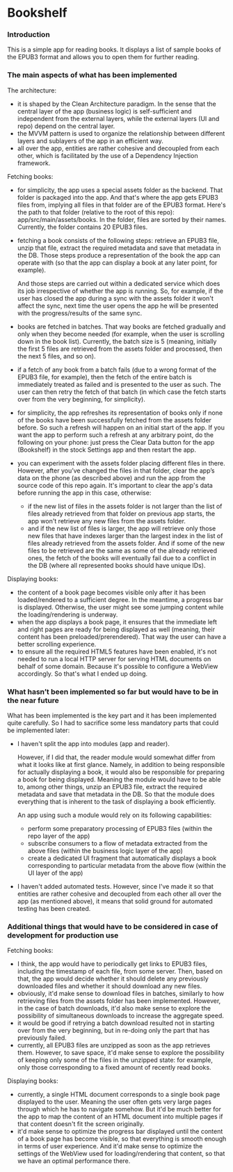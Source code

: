 # Bookshelf

### Introduction

This is a simple app for reading books. It displays a list of sample books of the EPUB3 format and allows you to open them for further reading.

### The main aspects of what has been implemented

The architecture:
* it is shaped by the Clean Architecture paradigm. In the sense that the central layer of the app (business logic) is self-sufficient and independent from the external layers, while the external layers (UI and repo) depend on the central layer.
* the MVVM pattern is used to organize the relationship between different layers and sublayers of the app in an efficient way.
* all over the app, entities are rather cohesive and decoupled from each other, which is facilitated by the use of a Dependency Injection framework.

Fetching books:
* for simplicity, the app uses a special assets folder as the backend. That folder is packaged into the app. And that's where the app gets EPUB3 files from, implying all files in that folder are of the EPUB3 format. Here's the path to that folder (relative to the root of this repo): app/src/main/assets/books. In the folder, files are sorted by their names. Currently, the folder contains 20 EPUB3 files.
* fetching a book consists of the following steps: retrieve an EPUB3 file, unzip that file, extract the required metadata and save that metadata in the DB. Those steps produce a representation of the book the app can operate with (so that the app can display a book at any later point, for example).      
    
  And those steps are carried out within a dedicated service which does its job irrespective of whether the app is running. So, for example, if the user has closed the app during a sync with the assets folder it won't affect the sync, next time the user opens the app he will be presented with the progress/results of the same sync.
* books are fetched in batches. That way books are fetched gradually and only when they become needed (for example, when the user is scrolling down in the book list). Currently, the batch size is 5 (meaning, initially the first 5 files are retrieved from the assets folder and processed, then the next 5 files, and so on).
* if a fetch of any book from a batch fails (due to a wrong format of the EPUB3 file, for example), then the fetch of the entire batch is immediately treated as failed and is presented to the user as such. The user can then retry the fetch of that batch (in which case the fetch starts over from the very beginning, for simplicity).
* for simplicity, the app refreshes its representation of books only if none of the books have been successfully fetched from the assets folder before. So such a refresh will happen on an initial start of the app. If you want the app to perform such a refresh at any arbitrary point, do the following on your phone: just press the Clear Data button for the app (Bookshelf) in the stock Settings app and then restart the app.
* you can experiment with the assets folder placing different files in there. However, after you’ve changed the files in that folder, clear the app’s data on the phone (as described above) and run the app from the source code of this repo again. It's important to clear the app's data before running the app in this case, otherwise:
  * if the new list of files in the assets folder is not larger than the list of files already retrieved from that folder on previous app starts, the app won't retrieve any new files from the assets folder.
  * and if the new list of files is larger, the app will retrieve only those new files that have indexes larger than the largest index in the list of files already retrieved from the assets folder. And if some of the new files to be retrieved are the same as some of the already retrieved ones, the fetch of the books will eventually fail due to a conflict in the DB (where all represented books should have unique IDs).
    
Displaying books:      
* the content of a book page becomes visible only after it has been loaded/rendered to a sufficient degree. In the meantime, a progress bar is displayed. Otherwise, the user might see some jumping content while the loading/rendering is underway.
* when the app displays a book page, it ensures that the immediate left and right pages are ready for being displayed as well (meaning, their content has been preloaded/prerendered). That way the user can have a better scrolling experience.
* to ensure all the required HTML5 features have been enabled, it's not needed to run a local HTTP server for serving HTML documents on behalf of some domain. Because it's possible to configure a WebView accordingly. So that's what I ended up doing.

### What hasn’t been implemented so far but would have to be in the near future

What has been implemented is the key part and it has been implemented quite carefully. So I had to sacrifice some less mandatory parts that could be implemented later:
* I haven't split the app into modules (app and reader).

  However, if I did that, the reader module would somewhat differ from what it looks like at first glance. Namely, in addition to being responsible for actually displaying a book, it would also be responsible for preparing a book for being displayed. Meaning the module would have to be able to, among other things, unzip an EPUB3 file, extract the required metadata and save that metadata in the DB. So that the module does everything that is inherent to the task of displaying a book efficiently.
    
  An app using such a module would rely on its following capabilities:
  * perform some preparatory processing of EPUB3 files (within the repo layer of the app)
  * subscribe consumers to a flow of metadata extracted from the above files (within the business logic layer of the app)
  * create a dedicated UI fragment that automatically displays a book corresponding to particular metadata from the above flow (within the UI layer of the app)
* I haven't added automated tests. However, since I've made it so that entities are rather cohesive and decoupled from each other all over the app (as mentioned above), it means that solid ground for automated testing has been created.    
    
### Additional things that would have to be considered in case of development for production use

Fetching books:
* I think, the app would have to periodically get links to EPUB3 files, including the timestamp of each file, from some server. Then, based on that, the app would decide whether it should delete any previously downloaded files and whether it should download any new files.
* obviously, it'd make sense to download files in batches, similarly to how retrieving files from the assets folder has been implemented. However, in the case of batch downloads, it'd also make sense to explore the possibility of simultaneous downloads to increase the aggregate speed.
* it would be good if retrying a batch download resulted not in starting over from the very beginning, but in re-doing only the part that has previously failed.    
* currently, all EPUB3 files are unzipped as soon as the app retrieves them. However, to save space, it'd make sense to explore the possibility of keeping only some of the files in the unzipped state: for example, only those corresponding to a fixed amount of recently read books.    
    
Displaying books:    
* currently, a single HTML document corresponds to a single book page displayed to the user. Meaning the user often gets very large pages through which he has to navigate somehow. But it'd be much better for the app to map the content of an HTML document into multiple pages if that content doesn't fit the screen originally.
* it'd make sense to optimize the progress bar displayed until the content of a book page has become visible, so that everything is smooth enough in terms of user experience. And it'd make sense to optimize the settings of the WebView used for loading/rendering that content, so that we have an optimal performance there.
